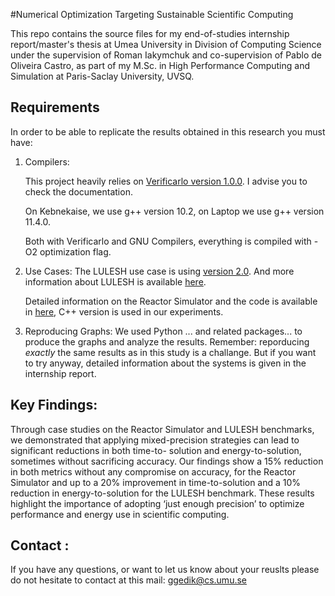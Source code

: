 #Numerical Optimization Targeting Sustainable Scientific Computing

This repo contains the source files for my end-of-studies internship report/master's thesis at Umea University in Division of Computing Science under the supervision of Roman Iakymchuk and co-supervision of Pablo de Oliveira Castro, as part of my M.Sc. in High Performance Computing and Simulation at Paris-Saclay University, UVSQ.

## Requirements
In order to be able to replicate the results obtained in this research you must have:

1. Compilers:

   This project heavily relies on [Verificarlo version 1.0.0](https://github.com/verificarlo). I advise you to check the documentation.
   
   On Kebnekaise, we use g++ version 10.2, on Laptop we use g++ version 11.4.0.

   Both with Verificarlo and GNU Compilers, everything is compiled with -O2 optimization flag.
   
   
2. Use Cases:
   The LULESH use case is using [version 2.0](https://github.com/LLNL/LULESH). And more information about LULESH is available [here](https://asc.llnl.gov/codes/proxy-apps/lulesh).

   Detailed information on the Reactor Simulator and the code is available in [here](https://people.math.sc.edu/Burkardt/cpp_src/reactor_simulation/reactor_simulation.html), C++ version is used in our experiments.

3. Reproducing Graphs:
   We used Python ... and related packages... to produce the graphs and analyze the results.
   Remember: reporducing *exactly* the same results as in this study is a challange. But if you want to try anyway, detailed information about the systems is given in the internship report.
   
## Key Findings:
Through case studies on the Reactor Simulator and LULESH benchmarks, we demonstrated
that applying mixed-precision strategies can lead to significant reductions in both time-to-
solution and energy-to-solution, sometimes without sacrificing accuracy. Our findings show a
15% reduction in both metrics without any compromise on accuracy, for the Reactor Simulator
and up to a 20% improvement in time-to-solution and a 10% reduction in energy-to-solution
for the LULESH benchmark. These results highlight the importance of adopting ‘just enough
precision’ to optimize performance and energy use in scientific computing.

## Contact :
If you have any questions, or want to let us know about your reuslts please do not hesitate to contact at this mail:
ggedik@cs.umu.se